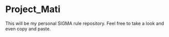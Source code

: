 # Project_Mati
This will be my personal SIGMA rule repository. Feel free to take a look and even copy and paste. 
